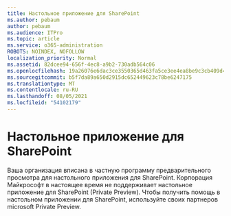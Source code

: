 ```yaml
---
title: Настольное приложение для SharePoint
ms.author: pebaum
author: pebaum
ms.audience: ITPro
ms.topic: article
ms.service: o365-administration
ROBOTS: NOINDEX, NOFOLLOW
localization_priority: Normal
ms.assetid: 82dcee94-656f-4ec8-a9b2-730adb564c06
ms.openlocfilehash: 19a26076e6dac3ce3550365d463fa5ce3ee4ea8be9c3cb409d4dd69f19f021ab
ms.sourcegitcommit: b5f7da89a650d2915dc652449623c78be6247175
ms.translationtype: MT
ms.contentlocale: ru-RU
ms.lasthandoff: 08/05/2021
ms.locfileid: "54102179"
---
```

# <a name="desktop-app-for-sharepoint"></a>Настольное приложение для SharePoint

Ваша организация вписана в частную программу предварительного просмотра для настольного приложения для SharePoint. Корпорация Майкрософт в настоящее время не поддерживает настольное приложение для SharePoint (Private Preview). Чтобы получить помощь в настольном приложении для SharePoint, используйте своих партнеров microsoft Private Preview.
